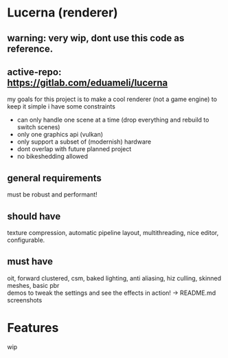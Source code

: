 # Lucerna (renderer)
## warning: **very** wip, dont use this code as reference.
## active-repo: https://gitlab.com/eduameli/lucerna  

my goals for this project is to make a cool renderer (not a game engine)
to keep it simple i have some constraints
- can only handle one scene at a time (drop everything and rebuild to switch scenes)
- only one graphics api (vulkan)
- only support a subset of (modernish) hardware
- dont overlap with future planned project
- no bikeshedding allowed

## general requirements
must be robust and performant!  

## should have
texture compression, automatic pipeline layout, multithreading, nice editor, configurable.

## must have
oit, forward clustered, csm, baked lighting, anti aliasing, hiz culling, skinned meshes, basic pbr  
demos to tweak the settings and see the effects in action! -> README.md screenshots

# Features
wip

